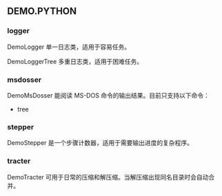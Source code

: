 ## DEMO.PYTHON

### logger

DemoLogger 单一日志类，适用于容易任务。

DemoLoggerTree 多重日志类，适用于困难任务。

### msdosser

DemoMsDosser 能阅读 MS-DOS 命令的输出结果。目前只支持以下命令：

- tree

### stepper

DemoStepper 是一个步骤计数器，适用于需要输出进度的复杂程序。

### tracter

DemoTracter 可用于日常的压缩和解压缩。当解压缩出现同名目录时会自动合并。
